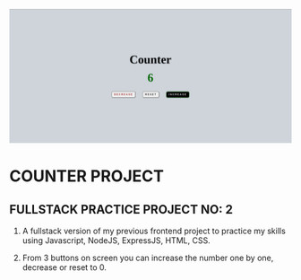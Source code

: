 ![Example](public/counterProject.png)

# COUNTER PROJECT

## FULLSTACK PRACTICE PROJECT NO: 2

1. A fullstack version of my previous frontend project to practice my skills using Javascript, NodeJS, ExpressJS, HTML, CSS.

2. From 3 buttons on screen you can increase the number one by one, decrease or reset to 0.
